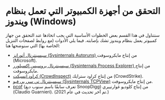 # التحقق من أجهزة الكمبيوتر التي تعمل بنظام ويندوز (Windows)

سنتناول في هذا القسم بعض الخطوات الأساسية التي يجب اتخاذها عند التحقق من جهاز كمبيوتر يعمل بنظام ويندوز تشك بإصابته. فيما يلي الأدوات (مع روابط لصفحات التنزيل الخاصة بها) التي سنوضحها هنا:

* [سيسينترنال أتورانز (Sysinternals Autoruns) ](https://technet.microsoft.com/en-ca/sysinternals/bb963902.aspx) من إنتاج مايكروسوفت (Microsoft).
* [سيسينترنال بروسيس إكسبلورر (Sysinternals Process Explorer) ](https://docs.microsoft.com/en-us/sysinternals/downloads/process-explorer) من إنتاج مايكروسوفت.
* [كراود إنسبكت (CrowdInspect)](https://www.crowdstrike.com/resources/community-tools/crowdinspect-tool/) من إنتاج كراود سترايك (CrowdStrike).    
* [ سيسينترنال تي سي بي فيو (Sysinternals TCPView)](https://technet.microsoft.com/en-us/sysinternals/tcpview.aspx) من إنتاج مايكروسوفت.
* [pcqf](https://github.com/botherder/pcqf) (تعرف سابقًا باسم سنوب ديغ SnoopDigg) من إنتاج كلوديو غوارنييري (Claudio Guarnieri). (تم آخر تحديث في عام 2021.)